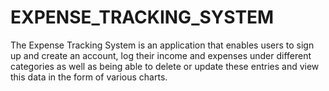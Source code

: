 # EXPENSE_TRACKING_SYSTEM
The Expense Tracking System is an application that enables users to sign  up and create an account, log their income and expenses under different  categories as well as being able to delete or update these entries and  view this data in the form of various charts.
